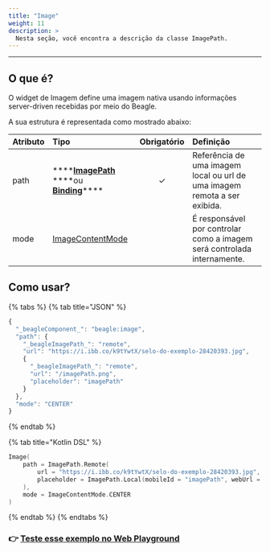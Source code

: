 ```yaml
---
title: "Image"
weight: 11
description: >
  Nesta seção, você encontra a descrição da classe ImagePath.
---
```

---
## O que é?

O widget de Imagem define uma imagem nativa usando informações server-driven recebidas por meio do Beagle.  

A sua estrutura é representada como mostrado abaixo: 

| **Atributo** | **Tipo** | Obrigatório | **Definição** |
| :--- | :--- | :---: | :--- |
| path | \*\*\*\*[**ImagePath**](imagepath-1.md) ****ou [**Binding**](../../../contexto.md#binding)\*\*\*\* | ✓ | Referência de uma imagem local ou url de uma imagem remota a ser exibida. |
| mode | [ImageContentMode](imagecontentmode.md) |   | É responsável por controlar como a imagem será controlada internamente. |

## Como usar?

{% tabs %}
{% tab title="JSON" %}
```javascript
{
  "_beagleComponent_": "beagle:image",
  "path": {
    "_beagleImagePath_": "remote",
    "url": "https://i.ibb.co/k9tYwtX/selo-do-exemplo-28420393.jpg",
    {
      "_beagleImagePath_": "remote",
      "url": "/imagePath.png",
      "placeholder": "imagePath"
    }
  },
  "mode": "CENTER"
}
```
{% endtab %}

{% tab title="Kotlin DSL" %}
```kotlin
Image(
    path = ImagePath.Remote(
        url = "https://i.ibb.co/k9tYwtX/selo-do-exemplo-28420393.jpg",
        placeholder = ImagePath.Local(mobileId = "imagePath", webUrl = "/imagePath.png")
    ),
    mode = ImageContentMode.CENTER
)
```
{% endtab %}
{% endtabs %}

### 👉 [Teste esse exemplo no Web Playground](https://beagle-playground.netlify.app/#/cloud/447a8f52ebf84b779bbabc6cdb62b2e9/image.json)

